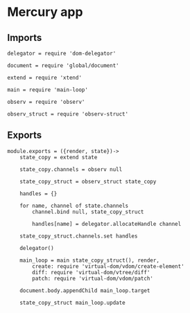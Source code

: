 # Mercury app

## Imports

	delegator = require 'dom-delegator'

	document = require 'global/document'

	extend = require 'xtend'

	main = require 'main-loop'

	observ = require 'observ'

	observ_struct = require 'observ-struct'


## Exports

	module.exports = ({render, state})->
		state_copy = extend state

		state_copy.channels = observ null

		state_copy_struct = observ_struct state_copy

		handles = {}

		for name, channel of state.channels
			channel.bind null, state_copy_struct

			handles[name] = delegator.allocateHandle channel

		state_copy_struct.channels.set handles

		delegator()

		main_loop = main state_copy_struct(), render,
			create: require 'virtual-dom/vdom/create-element'
			diff: require 'virtual-dom/vtree/diff'
			patch: require 'virtual-dom/vdom/patch'

		document.body.appendChild main_loop.target

		state_copy_struct main_loop.update
